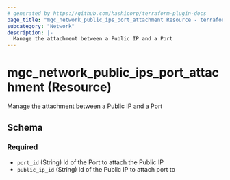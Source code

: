 ```yaml
---
# generated by https://github.com/hashicorp/terraform-plugin-docs
page_title: "mgc_network_public_ips_port_attachment Resource - terraform-provider-mgc"
subcategory: "Network"
description: |-
  Manage the attachment between a Public IP and a Port
---
```


# mgc_network_public_ips_port_attachment (Resource)

Manage the attachment between a Public IP and a Port



<!-- schema generated by tfplugindocs -->
## Schema

### Required

- `port_id` (String) Id of the Port to attach the Public IP
- `public_ip_id` (String) Id of the Public IP to attach port to
